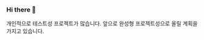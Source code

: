 ### Hi there 👋

개인적으로 테스트성 프로젝트가 많습니다. 앞으로 완성형 프로젝트성으로 올릴 계획을 가지고 있습니다. 

<!--
**lsh955/lsh955** is a ✨ _special_ ✨ repository because its `README.md` (this file) appears on your GitHub profile.

Here are some ideas to get you started:

- 🔭 I’m currently working on ...
- 🌱 I’m currently learning ...
- 👯 I’m looking to collaborate on ...
- 🤔 I’m looking for help with ...
- 💬 Ask me about ...
- 📫 How to reach me: ...
- 😄 Pronouns: ...
- ⚡ Fun fact: ...
-->
